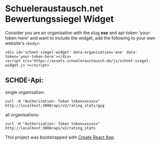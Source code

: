 # Schueleraustausch.net Bewertungssiegel Widget


Consider you are an organisation with the slug __exe__ and api-token 'your-token-here' and want to include the widget, add the following to your own website's `<body>`:

```
<div id='schnet-siegel-widget' data-organisation='exe' data-token='your-token-here'></div>
<script src='https://assets.schueleraustausch.de/js/schnet-siegel-widget.js'></script>
```

## SCHDE-Api: 

single organisation:

```
curl -H "Authorization: Token token=xxxxxx" http://localhost:3000/api/v2/rating_stats/gyg
```
all organisations:
```
curl -H "Authorization: Token token=xxxxxx" http://localhost:3000/api/v2/rating_stats
```
This project was bootstrapped with [Create React App](https://github.com/facebookincubator/create-react-app).

